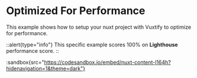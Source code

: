 # Optimized For Performance 

This example shows how to setup your nuxt project with Vuxtify to optimize for performance. 

::alert{type="info"}
This specific example scores 100% on **Lighthouse** performance score.
::

:sandbox{src="https://codesandbox.io/embed/nuxt-content-l164h?hidenavigation=1&theme=dark"}